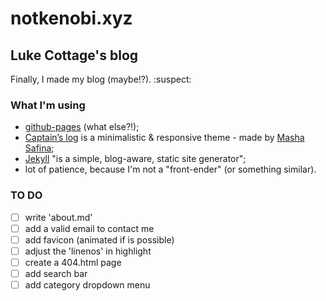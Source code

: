 # notkenobi.xyz
## Luke Cottage's blog
Finally, I made my blog (maybe!?). :suspect:

### What I'm using
* [github-pages](https://pages.github.com/) (what else?!);
* [Captain’s log](https://github.com/mashlo/captains-log) is a minimalistic & responsive theme - made by [Masha Safina](http://,asha.spacei);
* [Jekyll](https://jekyllrb.com/) "is a simple, blog-aware, static site generator";
* lot of patience, because I'm not a "front-ender" (or something similar).

### TO DO
- [ ] write 'about.md'
- [ ] add a valid email to contact me
- [ ] add favicon (animated if is possible)
- [ ] adjust the 'linenos' in highlight
- [ ] create a 404.html page
- [ ] add search bar
- [ ] add category dropdown menu

